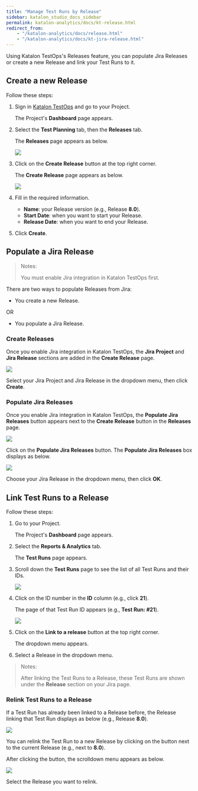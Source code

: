 ```yaml
---
title: "Manage Test Runs by Release" 
sidebar: katalon_studio_docs_sidebar
permalink: katalon-analytics/docs/kt-release.html
redirect_from:
    - "/katalon-analytics/docs/release.html"
    - "/katalon-analytics/docs/kt-jira-release.html"
---
```


Using Katalon TestOps's Releases feature, you can populate Jira Releases or create a new Release and link your Test Runs to it.

## Create a new Release

Follow these steps:

1. Sign in [Katalon TestOps](https://testops.katalon.io/login?redirect=%252F%253F) and go to your Project.

    The Project's **Dashboard** page appears.

2. Select the **Test Planning** tab, then the **Releases** tab.

    The **Releases** page appears as below.

    <img src="https://github.com/katalon-studio/docs-images/raw/master/katalon-analytics/docs/testops-revamp-june-releases/create-release-in-test-planning-testops.png" width="" height="">

3. Click on the **Create Release** button at the top right corner.

    The **Create Release** page appears as below.

    <img src="https://github.com/katalon-studio/docs-images/raw/master/katalon-analytics/docs/testops-revamp-june-releases/create-release-page-appears.png" width="" height="">

4. Fill in the required information.
    * **Name**: your Release version (e.g., Release **8.0**).
    * **Start Date**: when you want to start your Release.
    * **Release Date**: when you want to end your Release.

5. Click **Create**.

## Populate a Jira Release

> Notes:
>
> You must enable Jira integration in Katalon TestOps first.

There are two ways to populate Releases from Jira:

* You create a new Release.

OR

* You populate a Jira Release.

### Create Releases

Once you enable Jira integration in Katalon TestOps, the **Jira Project** and **Jira Release** sections are added in the **Create Release** page.

<img src="https://github.com/katalon-studio/docs-images/raw/master/katalon-analytics/docs/testops-revamp-june-releases/create-release-page-once-jira-integrated.png" width="" height="">

Select your Jira Project and Jira Release in the dropdown menu, then click **Create**.

### Populate Jira Releases

Once you enable Jira integration in Katalon TestOps, the **Populate Jira Releases** button appears next to the **Create Release** button in the **Releases** page.

<img src="https://github.com/katalon-studio/docs-images/raw/master/katalon-analytics/docs/testops-revamp-june-releases/populate-jira-release-button.png" width="" height="">

Click on the **Populate Jira Releases** button. The **Populate Jira Releases** box displays as below.

<img src="https://github.com/katalon-studio/docs-images/raw/master/katalon-analytics/docs/testops-revamp-june-releases/populate-jira-release-box-popup.png" width="" height="">

Choose your Jira Release in the dropdown menu, then click **OK**.

## Link Test Runs to a Release

Follow these steps:

1. Go to your Project.

    The Project's **Dashboard** page appears.

2. Select the **Reports & Analytics** tab.

    The **Test Runs** page appears.

3. Scroll down the **Test Runs** page to see the list of all Test Runs and their IDs.

    <img src="https://github.com/katalon-studio/docs-images/raw/master/katalon-analytics/docs/testops-revamp-june-releases/scroll-down-for-test-run-id-list.png" width="" height="">

4. Click on the ID number in the **ID** column (e.g., click **21**).

    The page of that Test Run ID appears (e.g., **Test Run: #21**).

    <img src="https://github.com/katalon-studio/docs-images/raw/master/katalon-analytics/docs/testops-revamp-june-releases/test-run-id-21-page.png" width="" height="">

3. Click on the **Link to a release** button at the top right corner.

    The dropdown menu appears.

4. Select a Release in the dropdown menu.

> Notes:
>
> After linking the Test Runs to a Release, these Test Runs are shown under the **Release** section on your Jira page.

### Relink Test Runs to a Release

If a Test Run has already been linked to a Release before, the Release linking that Test Run displays as below (e.g., Release **8.0**).

<img src="https://github.com/katalon-studio/docs-images/raw/master/katalon-analytics/docs/testops-revamp-june-releases/test-run-already-linked-to-a-release.png" width="" height="">

You can relink the Test Run to a new Release by clicking on the button next to the current Release (e.g., next to **8.0**).

After clicking the button, the scrolldown menu appears as below.

<img src="https://github.com/katalon-studio/docs-images/raw/master/katalon-analytics/docs/testops-revamp-june-releases/test-run-already-linked-scrolldown-menu.png" width="" height="">

Select the Release you want to relink.
